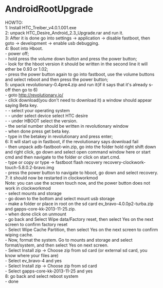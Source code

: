 # AndroidRootUpgrade
HOWTO: <br>
1: Install HTC_Treiber_v4.0.1.001.exe <br>
2: unpack HTC_Desire_Android_2.3_Upgrade.rar and run it.<br>
3: After it is done go into settings -> application -> disable fastboot, then goto -> development -> enable usb debugging.<br>
4: Boot into Hboot.<br>
	- power off;<br>
	- hold press the volume down button and press the power button;<br>
	- look for the hboot version it should be written in the second line it will ether be 0.93 or 1.02;<br>
	- press the power button again to go into fastboot, use the volume buttons and select reboot and then press the power button;<br>
5: unpack revolutionary-0.4pre4.zip and run it(if it says that it's already s-off then go to 6)<br>
	- goto http://revolutionary.io/<br>
	- click download(you don't need to download it) a window should appear saying Beta key.<br>
		- - select your operating system<br>
		- - under select device select HTC desire<br>
		- - under HBOOT select the version.<br>
	- the serial number should be written in revolutionary window<br>
	- when done press get beta key.<br>
	- type in the betakey in revolutionary and press enter;<br>
6: It will start up in fastboot, if the revolutionary says download fail<br>
	- then unpack adb-fastboot-win.zip, go into the folder hold right shift down and right click, go down and select open command window here or start cmd and then navigate to the folder or click on start.cmd.<br>
	- type or copy or type -> fastboot flash recovery recovery-clockwork-touch-5.8.0.2-bravo.img<br>
	- press the power button to navigate to hboot, go down and select recovery.<br>
7: it should now be restarted in clockworkmod<br>
	Note: you can use the screen touch now, and the power button does not work in clockworkmod<br>
	- select mounts and storage<br>
	- go down to the bottom and select mount usb storage<br>
	- make a folder or place in root on the sd card ev_bravo-4.0.0p2-turba.zip and gapps-core-kk-2013-11-25.zip.<br>
	- when done click on unmount<br>
	- go back and Select Wipe data/Factory reset, then select Yes on the next screen to confirm factory reset<br>
	- Select Wipe Cache Partition, then select Yes on the next screen to confirm wiping cache.<br>
	- Now, format the system. Go to mounts and storage and select format/system, and then select Yes on next screen.<br>
	- Select Install zip -> Choose zip from sd card (or external sd card, you know where your files are)<br>
	- Select ev_bravo-4 and yes<br>
	- Select Install zip ->	Choose zip from sd card<br>
	- Select gapps-core-kk-2013-11-25 and yes<br>
8: go back and select reboot system<br>
	- done<br> 
